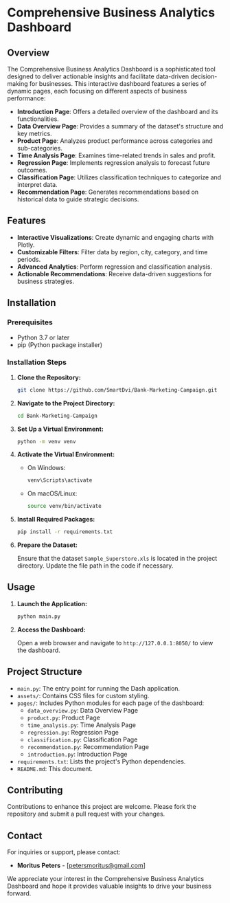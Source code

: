 # Comprehensive Business Analytics Dashboard

## Overview

The Comprehensive Business Analytics Dashboard is a sophisticated tool designed to deliver actionable insights and facilitate data-driven decision-making for businesses. This interactive dashboard features a series of dynamic pages, each focusing on different aspects of business performance:

- **Introduction Page**: Offers a detailed overview of the dashboard and its functionalities.
- **Data Overview Page**: Provides a summary of the dataset's structure and key metrics.
- **Product Page**: Analyzes product performance across categories and sub-categories.
- **Time Analysis Page**: Examines time-related trends in sales and profit.
- **Regression Page**: Implements regression analysis to forecast future outcomes.
- **Classification Page**: Utilizes classification techniques to categorize and interpret data.
- **Recommendation Page**: Generates recommendations based on historical data to guide strategic decisions.

## Features

- **Interactive Visualizations**: Create dynamic and engaging charts with Plotly.
- **Customizable Filters**: Filter data by region, city, category, and time periods.
- **Advanced Analytics**: Perform regression and classification analysis.
- **Actionable Recommendations**: Receive data-driven suggestions for business strategies.

## Installation

### Prerequisites

- Python 3.7 or later
- pip (Python package installer)

### Installation Steps

1. **Clone the Repository:**

    ```bash
    git clone https://github.com/SmartDvi/Bank-Marketing-Campaign.git
    ```

2. **Navigate to the Project Directory:**

    ```bash
    cd Bank-Marketing-Campaign
    ```

3. **Set Up a Virtual Environment:**

    ```bash
    python -m venv venv
    ```

4. **Activate the Virtual Environment:**

    - On Windows:

        ```bash
        venv\Scripts\activate
        ```

    - On macOS/Linux:

        ```bash
        source venv/bin/activate
        ```

5. **Install Required Packages:**

    ```bash
    pip install -r requirements.txt
    ```

6. **Prepare the Dataset:**

    Ensure that the dataset `Sample_Superstore.xls` is located in the project directory. Update the file path in the code if necessary.

## Usage

1. **Launch the Application:**

    ```bash
    python main.py
    ```

2. **Access the Dashboard:**

    Open a web browser and navigate to `http://127.0.0.1:8050/` to view the dashboard.

## Project Structure

- `main.py`: The entry point for running the Dash application.
- `assets/`: Contains CSS files for custom styling.
- `pages/`: Includes Python modules for each page of the dashboard:
  - `data_overview.py`: Data Overview Page
  - `product.py`: Product Page
  - `time_analysis.py`: Time Analysis Page
  - `regression.py`: Regression Page
  - `classification.py`: Classification Page
  - `recommendation.py`: Recommendation Page
  - `introduction.py`: Introduction Page
- `requirements.txt`: Lists the project's Python dependencies.
- `README.md`: This document.

## Contributing

Contributions to enhance this project are welcome. Please fork the repository and submit a pull request with your changes.

## Contact

For inquiries or support, please contact:

- **Moritus Peters** - [petersmoritus@gmail.com]

We appreciate your interest in the Comprehensive Business Analytics Dashboard and hope it provides valuable insights to drive your business forward.
